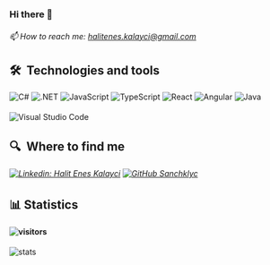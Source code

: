 ### Hi there 👋
###### 📫 How to reach me: halitenes.kalayci@gmail.com

## 🛠  Technologies and tools
![C#](https://img.shields.io/badge/C%23-black?&style=flat-square&logo=c-sharp&logoColor=white)
![.NET](https://img.shields.io/badge/.NET-black?&style=flat-square&logo=.net&logoColor=white)
![JavaScript](https://img.shields.io/badge/-JavaScript-black?style=flat-square&logo=javascript&logoColor=white)
![TypeScript](https://img.shields.io/badge/-TypeScript-black?style=flat-square&logo=TypeScript&logoColor=white)
![React](https://img.shields.io/badge/-React.js-black?style=flat-square&logo=react&logoColor=white)
![Angular](https://img.shields.io/badge/-Angular-black?style=flat-square&logo=angular&logoColor=white)
![Java](https://img.shields.io/badge/-Java-black?style=flat-square&logo=java&logoColor=white)
#### 
![Visual Studio Code](https://img.shields.io/badge/Visual-Studio-Code-0078d7.svg-black?&style=for-the-badge&logo=visual-studio-code&logoColor=white)
## 🔍  Where to find me
###### [![Linkedin: Halit Enes Kalayci](https://img.shields.io/badge/-LinkedIn-blue?style=flat-square&logo=Linkedin&logoColor=white&link=https://www.linkedin.com/in/halit-enes-kalayc%C4%B1-7a19a7189//)](https://www.linkedin.com/in/halit-enes-kalayc%C4%B1-7a19a7189/) [![GitHub Sanchklyc](https://img.shields.io/github/followers/sanchklyc?label=follow&style=social)](https://github.com/Sanchklyc) 

## 📊 Statistics
#### ![visitors](https://visitor-badge.laobi.icu/badge?page_id=sanchklyc)
![stats](https://github-readme-stats.vercel.app/api?username=sanchklyc&&show_icons=true&title_color=ffffff&icon_color=bb2acf&text_color=daf7dc&bg_color=151515)
<!--
**Sanchklyc/Sanchklyc** is a ✨ _special_ ✨ repository because its `README.md` (this file) appears on your GitHub profile.

Here are some ideas to get you started:

- 🔭 I’m currently working on ...
- 🌱 I’m currently learning ...
- 👯 I’m looking to collaborate on ...
- 🤔 I’m looking for help with ...
- 💬 Ask me about ...
- 😄 Pronouns: ...
- ⚡ Fun fact: ...
-->

